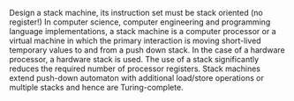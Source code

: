 Design a stack machine, its instruction set must be stack oriented (no register!)
In computer science, computer engineering and programming language implementations, a stack machine is a computer processor or a virtual machine in which the primary interaction is moving short-lived temporary values to and from a push down stack.
In the case of a hardware processor, a hardware stack is used. The use of a stack significantly reduces the required number of processor registers.
Stack machines extend push-down automaton with additional load/store operations or multiple stacks and hence are Turing-complete.
